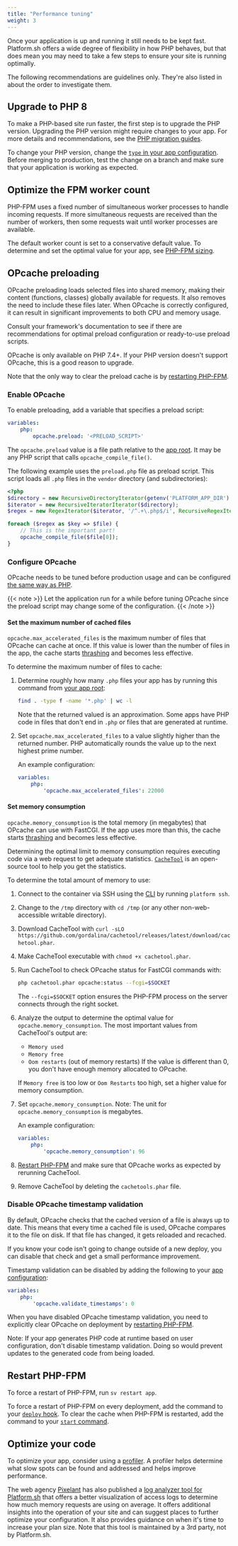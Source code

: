 ```yaml
---
title: "Performance tuning"
weight: 3
---
```


Once your application is up and running it still needs to be kept fast.
Platform.sh offers a wide degree of flexibility in how PHP behaves,
but that does mean you may need to take a few steps to ensure your site is running optimally.

The following recommendations are guidelines only.
They're also listed in about the order to investigate them.

## Upgrade to PHP 8

To make a PHP-based site run faster, the first step is to upgrade the PHP version.
Upgrading the PHP version might require changes to your app.
For more details and recommendations, see the [PHP migration guides](https://www.php.net/manual/en/migration80.php).

To change your PHP version, change the [`type` in your app configuration](../../create-apps/app-reference.md#example-configuration).
Before merging to production, test the change on a branch and make sure that your application is working as expected.

## Optimize the FPM worker count

PHP-FPM uses a fixed number of simultaneous worker processes to handle incoming requests.
If more simultaneous requests are received than the number of workers, then some requests wait until worker processes are available.

The default worker count is set to a conservative default value.
To determine and set the optimal value for your app, see [PHP-FPM sizing](./fpm.md).

## OPcache preloading

OPcache preloading loads selected files into shared memory, making their content (functions, classes) globally available for requests.
It also removes the need to include these files later.
When OPcache is correctly configured, it can result in significant improvements to both CPU and memory usage.

Consult your framework's documentation to see
if there are recommendations for optimal preload configuration or ready-to-use preload scripts.

OPcache is only available on PHP 7.4+.
If your PHP version doesn't support OPcache, this is a good reason to upgrade.

Note that the only way to clear the preload cache is by [restarting PHP-FPM](#restart-php-fpm).

### Enable OPcache

To enable preloading, add a variable that specifies a preload script:

```yaml {location=".platform.app.yaml"}
variables:
    php:
        opcache.preload: '<PRELOAD_SCRIPT>'
```

The `opcache.preload` value is a file path relative to the [app root](../../create-apps/app-reference.md#root-directory).
It may be any PHP script that calls `opcache_compile_file()`.

The following example uses the `preload.php` file as preload script.
This script loads all `.php` files in the `vendor` directory (and subdirectories):

```php {location="preload.php"}
<?php
$directory = new RecursiveDirectoryIterator(getenv('PLATFORM_APP_DIR') . '/vendor');
$iterator = new RecursiveIteratorIterator($directory);
$regex = new RegexIterator($iterator, '/^.+\.php$/i', RecursiveRegexIterator::GET_MATCH);

foreach ($regex as $key => $file) {
    // This is the important part!
    opcache_compile_file($file[0]);
}
```

### Configure OPcache

OPcache needs to be tuned before production usage and can be configured [the same way as PHP](../php/_index.md#customize-the-php-settings).

{{< note >}}
Let the application run for a while before tuning OPcache
since the preload script may change some of the configuration.
{{< /note >}}

#### Set the maximum number of cached files

`opcache.max_accelerated_files` is the maximum number of files that OPcache can cache at once.
If this value is lower than the number of files in the app,
the cache starts [thrashing](https://en.wikipedia.org/wiki/Thrashing_(computer_science)) and becomes less effective.

To determine the maximum number of files to cache:

1. Determine roughly how many `.php` files your app has by running this command from [your app root](../../create-apps/app-reference.md#root-directory):

    ```bash
    find . -type f -name '*.php' | wc -l
    ```

    Note that the returned valued is an approximation.
    Some apps have PHP code in files that don't end in `.php` or files that are generated at runtime.

2. Set `opcache.max_accelerated_files` to a value slightly higher than the returned number.
   PHP automatically rounds the value up to the next highest prime number.

   An example configuration:

   ```yaml {location=".platform.app.yaml"}
   variables:
       php:
           'opcache.max_accelerated_files': 22000
   ```

#### Set memory consumption

`opcache.memory_consumption` is the total memory (in megabytes) that OPcache can use with FastCGI.
If the app uses more than this, the cache starts [thrashing](https://en.wikipedia.org/wiki/Thrashing_(computer_science)) and becomes less effective.

Determining the optimal limit to memory consumption requires executing code via a web request to get adequate statistics.
[`CacheTool`](https://github.com/gordalina/cachetool) is an open-source tool to help you get the statistics.

To determine the total amount of memory to use:

1. Connect to the container via SSH using the [CLI](../../development/cli/_index.md)
   by running `platform ssh`.
2. Change to the `/tmp` directory with `cd /tmp` (or any other non-web-accessible writable directory).
3. Download CacheTool with `curl -sLO https://github.com/gordalina/cachetool/releases/latest/download/cachetool.phar`.
4. Make CacheTool executable with `chmod +x cachetool.phar`.
5. Run CacheTool to check OPcache status for FastCGI commands with:

   ```bash
   php cachetool.phar opcache:status --fcgi=$SOCKET
   ```

   The `--fcgi=$SOCKET` option ensures the PHP-FPM process on the server connects through the right socket.
6. Analyze the output to determine the optimal value for `opcache.memory_consumption`.
    The most important values from CacheTool's output are:

    - `Memory used`
    - `Memory free`
    - `Oom restarts` (out of memory restarts)
      If the value is different than 0, you don't have enough memory allocated to OPcache.

    If `Memory free` is too low or `Oom Restarts` too high,
    set a higher value for memory consumption.
7. Set `opcache.memory_consumption`.
   Note: The unit for `opcache.memory_consumption` is megabytes.

   An example configuration:

   ```yaml {location=".platform.app.yaml"}
   variables:
       php:
           'opcache.memory_consumption': 96
   ```

8. [Restart PHP-FPM](#restart-php-fpm) and make sure that OPcache works as expected by rerunning CacheTool.
9. Remove CacheTool by deleting the `cachetools.phar` file.

### Disable OPcache timestamp validation

By default, OPcache checks that the cached version of a file is always up to date.
This means that every time a cached file is used, OPcache compares it to the file on disk.
If that file has changed, it gets reloaded and recached.

If you know your code isn't going to change outside of a new deploy,
you can disable that check and get a small performance improvement.

Timestamp validation can be disabled by adding the following to your [app configuration](../../create-apps/_index.md):

```yaml {location=".platform.app.yaml"}
variables:
    php:
        'opcache.validate_timestamps': 0
```

When you have disabled OPcache timestamp validation,
you need to explicitly clear OPcache on deployment by [restarting PHP-FPM](#restart-php-fpm).

Note: If your app generates PHP code at runtime based on user configuration, don't disable timestamp validation.
Doing so would prevent updates to the generated code from being loaded.

## Restart PHP-FPM

To force a restart of PHP-FPM, run `sv restart app`.

To force a restart of PHP-FPM on every deployment, add the command to your [`deploy` hook](../../create-apps/hooks/hooks-comparison.md#deploy-hook).
To clear the cache when PHP-FPM is restarted, add the command to your [`start` command](../../create-apps/app-reference.md#web-commands).

## Optimize your code

To optimize your app, consider using a [profiler](../../increase-observability/integrate-observability/_index.md).
A profiler helps determine what slow spots can be found and addressed and helps improve performance.

The web agency [Pixelant](https://www.pixelant.net/) has also published a [log analyzer tool for Platform.sh](https://github.com/pixelant/platformsh-analytics) that offers a better visualization of access logs to determine how much memory requests are using on average.
It offers additional insights into the operation of your site and can suggest places to further optimize your configuration.
It also provides guidance on when it's time to increase your plan size.
Note that this tool is maintained by a 3rd party, not by Platform.sh.
